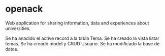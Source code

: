 openack
=======

Web application for sharing information, data and experiences about universities.

Se ha anadido el active record a la tabla Tema.
Se ha creado la vista listar temas.
Se ha creado model y CRUD Usuario.
Se ha modificado la base de datos.
